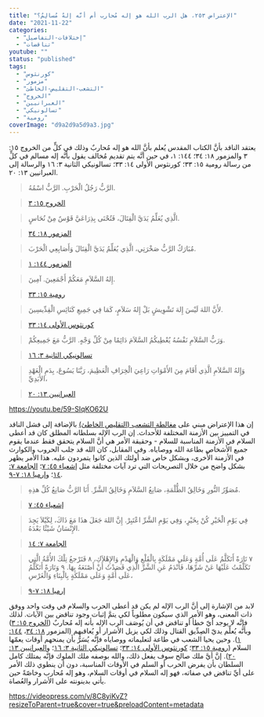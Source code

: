 ```yaml
---
title: "الإعتراض ٢٥٣، هل الرب الله هو إله مُحارب أم أنَّه إلهٌ مُسالِمٌ؟"
date: "2021-11-22"
categories: 
  - "إختلافات-التفاصيل"
  - "تناقضات"
youtube: ""
status: "published"
tags: 
  - "كورنثوس"
  - "مزمور"
  - "التشعب-التقليص-الخاطئ"
  - "الخروج"
  - "العبرانيين"
  - "تسالونيكي"
  - "رومية"
coverImage: "d9a2d9a5d9a3.jpg"
---
```


يعتقد الناقد بأنَّ الكتاب المقدس يُعلم بأنَّ الله هو إله مُحاربٌ وذلك في كلٍّ من الخروج ١٥: ٣ والمزمور ١٨: ٣٤؛ ١٤٤: ١، في حين أنَّه يتم تقديم مُخالف يقول بأنَّه إله مسالم في كلٍّ من رسالة رومية ١٥: ٣٣؛ كورنثوس الأولى ١٤: ٣٣؛ تسالونيكي الثانية ٣: ١٦ والرسالة إلى العبرانيين ١٣: ٢٠.

> الرَّبُّ رَجُلُ الْحَرْبِ. الرَّبُّ اسْمُهُ.  

> [الخروج ١٥: ٣](https://my.bible.com/bible/101/EXO.15.3)

> الَّذِي يُعَلِّمُ يَدَيَّ الْقِتَالَ، فَتُحْنَى بِذِرَاعَيَّ قَوْسٌ مِنْ نُحَاسٍ.  

> [المزمور ١٨: ٣٤](https://my.bible.com/bible/101/PSA.18.34)

> مُبَارَكٌ الرَّبُّ صَخْرَتِي، الَّذِي يُعَلِّمُ يَدَيَّ الْقِتَالَ وَأَصَابِعِي الْحَرْبَ.

> [المزمور ١٤٤: ١](https://my.bible.com/bible/101/PSA.144.1)

> إِلهُ السَّلاَمِ مَعَكُمْ أَجْمَعِينَ. آمِينَ.

> [رومية ١٥: ٣٣](https://my.bible.com/bible/101/ROM.15.33)

> لأَنَّ اللهَ لَيْسَ إِلهَ تَشْوِيشٍ بَلْ إِلهُ سَلاَمٍ، كَمَا فِي جَمِيعِ كَنَائِسِ الْقِدِّيسِينَ.

> [كورنثوس الأولى ١٤: ٣٣](https://my.bible.com/bible/101/1CO.14.33)

> وَرَبُّ السَّلاَمِ نَفْسُهُ يُعْطِيكُمُ السَّلاَمَ دَائِمًا مِنْ كُلِّ وَجْهٍ. الرَّبُّ مَعَ جَمِيعِكُمْ.

> [تسالونيكي الثانية ٣: ١٦](https://my.bible.com/bible/101/2TH.3.16)

> وَإِلهُ السَّلاَمِ الَّذِي أَقَامَ مِنَ الأَمْوَاتِ رَاعِيَ الْخِرَافِ الْعَظِيمَ، رَبَّنَا يَسُوعَ، بِدَمِ الْعَهْدِ الأَبَدِيِّ،

> [العبرانيين ١٣: ٢٠](https://my.bible.com/bible/101/HEB.13.20)

https://youtu.be/59-SIqKO62U

إن هذا الإعتراض مبني على [مغالطة التشعب (التقليص الخاطئ)](https://reasonofhope.com/2019/07/25/bifurcation/) بالإضافة إلى فشل الناقد في التمييز بين الأزمنة المختلفة للأحداث. إن الرب الإله بسلطانه المطلق كان قد أعطى السلام في الأزمنة المناسبة للسلام - وحقيقة الأمر هي أنَّ السلام يتحقق فقط عندما يقوم جميع الأشخاص بطاعة الله ووصاياه. وفي المقابل، كان الله قد جلب الحروب والكوارث في الأزمنة الأُخرى، وبشكل خاص ضد أولئك الذين كانوا يتمردون عليه. هذا الأمر يظهر بشكل واضح من خلال التصريحات التي ترد آيات مختلفة مثل [إشعياء ٤٥: ٧](https://my.bible.com/bible/101/ISA.45.7)؛ [الجامعة ٧: ١٤](https://my.bible.com/bible/101/ECC.7.14)؛ و[إرميا ١٨: ٧-٩](https://my.bible.com/bible/101/JER.18.7-9).

> مُصَوِّرُ النُّورِ وَخَالِقُ الظُّلْمَةِ، صَانِعُ السَّلاَمِ وَخَالِقُ الشَّرِّ. أَنَا الرَّبُّ صَانِعُ كُلِّ هذِهِ.

> [إشعياء ٤٥: ٧](https://my.bible.com/bible/101/ISA.45.7)

> فِي يَوْمِ الْخَيْرِ كُنْ بِخَيْرٍ، وَفِي يَوْمِ الشَّرِّ اعْتَبِرْ. إِنَّ اللهَ جَعَلَ هذَا مَعَ ذَاكَ، لِكَيْلاَ يَجِدَ الإِنْسَانُ شَيْئًا بَعْدَهُ.

> [الجامعة ٧: ١٤](https://my.bible.com/bible/101/ECC.7.14)

> ٧ تَارَةً أَتَكَلَّمُ عَلَى أُمَّةٍ وَعَلَى مَمْلَكَةٍ بِالْقَلْعِ وَالْهَدْمِ وَالإِهْلاَكِ، ٨ فَتَرْجعُ تِلْكَ الأُمَّةُ الَّتِي تَكَلَّمْتُ عَلَيْهَا عَنْ شَرِّهَا، فَأَنْدَمُ عَنِ الشَّرِّ الَّذِي قَصَدْتُ أَنْ أَصْنَعَهُ بِهَا. ٩ وَتَارَةً أَتَكَلَّمُ عَلَى أُمَّةٍ وَعَلَى مَمْلَكَةٍ بِالْبِنَاءِ وَالْغَرْسِ،

> [إرميا ١٨: ٧-٩](https://my.bible.com/bible/101/JER.18.7-9)

لابد من الإشارة إلى أنَّ الرب الإله لم يكن قد أعطى الحرب والسلام في وقت واحد ووفق ذات المعنى، وهو الأمر الذي سيكون مطلوباً لكي يتمَّ إثبات وجود تناقض بين الآيات. لذلك فإنَّه لا يوجد أيّ خطأ أو تناقض في أن يُوصَف الرب الإله بأنه إله مُحاربٌ ([الخروج ١٥: ٣](https://my.bible.com/bible/101/EXO.15.3)) وبأنَّه يُعلِّم يديّ الصِدِّيق القتال وذلك لكي يزيل الأشرار أو يُعاقبهم (المزمور [١٨: ٣٤](https://my.bible.com/bible/101/PSA.34.18)، [١٤٤: ١](https://my.bible.com/bible/101/PSA.144.1)). وحين يحيا الشعب في طاعة لتعليماته ووصاياه فإنَّه يُسَرُّ بأن يمنحهم أوقات يعمّها السلام ([رومية ١٥: ٣٣](https://my.bible.com/bible/101/ROM.15.33)؛ [كورنثوس الأولى ١٤: ٣٣](https://my.bible.com/bible/101/1CO.14.33)؛ [تسالونيكي الثانية ٣: ١٦](https://my.bible.com/bible/101/2TH.3.16)؛ و[العبرانيين ١٣: ٢٠](https://my.bible.com/bible/101/HEB.13.20)). إنَّ أيَّ ملك صالح سوف يفعل ذلك، والله بوصفه ملك الملوك فإنَّه يمتلك كامل السلطان بأن يفرض الحرب أو السلم في الأوقات المناسبة، دون أن ينطوي ذلك الأمر على أيِّ تناقض في صفاته، فهو إله السلام في أوقات السلام، وهو إله مُحارب وخاصّةً حين يأتي بدينونته على الأشرار والعُصاة.

https://videopress.com/v/8C8yiKvZ?resizeToParent=true&cover=true&preloadContent=metadata
